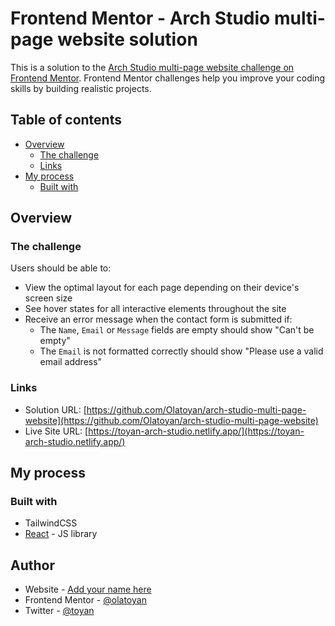 # Frontend Mentor - Arch Studio multi-page website solution

This is a solution to the [Arch Studio multi-page website challenge on Frontend Mentor](https://www.frontendmentor.io/challenges/arch-studio-multipage-website-wNIbOFYR6). Frontend Mentor challenges help you improve your coding skills by building realistic projects.

## Table of contents

- [Overview](#overview)
  - [The challenge](#the-challenge)
  - [Links](#links)
- [My process](#my-process)
  - [Built with](#built-with)

## Overview

### The challenge

Users should be able to:

- View the optimal layout for each page depending on their device's screen size
- See hover states for all interactive elements throughout the site
- Receive an error message when the contact form is submitted if:
  - The `Name`, `Email` or `Message` fields are empty should show "Can't be empty"
  - The `Email` is not formatted correctly should show "Please use a valid email address"

### Links

- Solution URL: [https://github.com/Olatoyan/arch-studio-multi-page-website](https://github.com/Olatoyan/arch-studio-multi-page-website)
- Live Site URL: [https://toyan-arch-studio.netlify.app/](https://toyan-arch-studio.netlify.app/)

## My process

### Built with

- TailwindCSS
- [React](https://reactjs.org/) - JS library

## Author

- Website - [Add your name here](https://www.your-site.com)
- Frontend Mentor - [@olatoyan](https://www.frontendmentor.io/profile/olatoyan)
- Twitter - [@toyan](https://www.twitter.com/_annonnymouss_)
